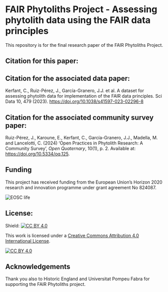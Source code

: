 # FAIR Phytoliths Project - Assessing phytolith data using the FAIR data principles

This repository is for the final research paper of the FAIR Phytoliths Project. 

## Citation for this paper:

## Citation for the associated data paper: 
Kerfant, C., Ruiz-Pérez, J., García-Granero, J.J. et al. A dataset for assessing phytolith data for implementation of the FAIR data principles. Sci Data 10, 479 (2023). https://doi.org/10.1038/s41597-023-02296-8

## Citation for the associated community survey paper:
Ruiz-Pérez, J., Karoune, E., Kerfant, C., García-Granero, J.J., Madella, M. and Lancelotti, C. (2024) ‘Open Practices in Phytolith Research: A Community Survey’, <i>Open Quaternary</i>, 10(1), p. 2. Available at: https://doi.org/10.5334/oq.125.

## Funding

This project has received funding from the European Union’s Horizon 2020 research and innovation programme under grant agreement No 824087. 

![EOSC life](https://github.com/open-phytoliths/FAIR-phytoliths/blob/main/assets/images/eosc-life.jpg)

## License:
Shield: [![CC BY 4.0][cc-by-shield]][cc-by]

This work is licensed under a
[Creative Commons Attribution 4.0 International License][cc-by].

[![CC BY 4.0][cc-by-image]][cc-by]

[cc-by]: http://creativecommons.org/licenses/by/4.0/
[cc-by-image]: https://i.creativecommons.org/l/by/4.0/88x31.png
[cc-by-shield]: https://img.shields.io/badge/License-CC%20BY%204.0-lightgrey.svg

##  Acknowledgements
Thank you also to Historic England and Universitat Pompeu Fabra for supporting the FAIR Phytoliths project. 
